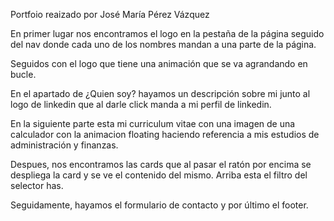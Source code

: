 Portfoio reaizado por José María Pérez Vázquez

En primer lugar nos encontramos el logo en la pestaña de la página seguido del nav donde cada uno de los nombres mandan a una parte de la página.

Seguidos con el logo que tiene una animación que se va agrandando en bucle.

En el apartado de ¿Quien soy? hayamos un descripción sobre mi junto al logo de linkedin que al darle click manda a mi perfil de linkedin.

En la siguiente parte esta mi curriculum vitae con una imagen de una calculador con la animacion floating haciendo referencia a mis estudios de administración y finanzas.

Despues, nos encontramos las cards que al pasar el ratón por encima se despliega la card y se ve el contenido del mismo. Arriba esta el filtro del selector has.

Seguidamente, hayamos el formulario de contacto y por último el footer.
